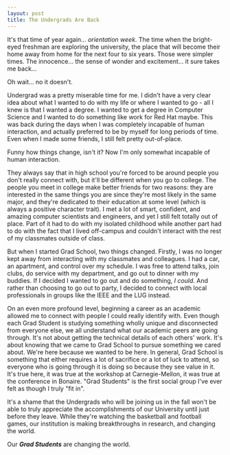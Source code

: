 ```yaml
---
layout: post
title: The Undergrads Are Back
---
```


It's that time of year again... <em>orientation week</em>. The time when the bright-eyed freshman are exploring the university, the place that will become their home away from home for the next four to six years. Those were simpler times. The innocence... the sense of wonder and excitement... it sure takes me back...

Oh wait... no it doesn't.

Undergrad was a pretty miserable time for me. I didn't have a very clear idea about what I wanted to do with my life or where I wanted to go - all I knew is that I wanted a degree. I wanted to get a degree in Computer Science and I wanted to do something like work for Red Hat maybe. This was back during the days when I was completely incapable of human interaction, and actually preferred to be by myself for long periods of time. Even when I made some friends, I still felt pretty out-of-place.

Funny how things change, isn't it? Now I'm only somewhat incapable of human interaction.

They always say that in high school you're forced to be around people you don't really connect with, but it'll be different when you go to college. The people you meet in college make better friends for two reasons: they are interested in the same things you are since they're most likely in the same major, and they're dedicated to their education at some level (which is always a positive character trait). I met a lot of smart, confident, and amazing computer scientists and engineers, and yet I still felt totally out of place. Part of it had to do with my isolated childhood while another part had to do with the fact that I lived off-campus and couldn't interact with the rest of my classmates outside of class.

But when I started Grad School, two things changed. Firstly, I was no longer kept away from interacting with my classmates and colleagues. I had a car, an apartment, and control over my schedule. I was free to attend talks, join clubs, do service with my department, and go out to dinner with my buddies. If I decided I wanted to go out and do something, <em>I could</em>. And rather than choosing to go out to party, I decided to connect with local professionals in groups like the IEEE and the LUG instead.

On an even more profound level, beginning a career as an academic allowed me to connect with people I could really identify with. Even though each Grad Student is studying something wholly unique and disconnected from everyone else, we all understand what our academic peers are going through. It's not about getting the technical details of each others' work. It's about knowing that we came to Grad School to pursue something we cared about. We're here because we wanted to be here. In general, Grad School is something that either requires a lot of sacrifice or a lot of luck to attend, so everyone who is going through it is doing so because they see value in it. It's true here, it was true at the workshop at Carnegie-Mellon, it was true at the conference in Bonaire. "Grad Students" is the first social group I've ever felt as though I truly "fit in".

It's a shame that the Undergrads who will be joining us in the fall won't be able to truly appreciate the accomplishments of our University until just before they leave. While they're watching the basketball and football games, our institution is making breakthroughs in research, and changing the world.

Our <strong><em>Grad Students</em></strong> are changing the world.
